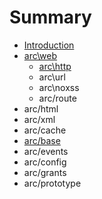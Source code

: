 # Summary

* [Introduction](README.md)
* [arc\web](chapter1.md)
   * [arc\http](archttp.md)
   * arc\url
   * arc\noxss
   * arc/route
* arc/html
* arc/xml
* arc/cache
* [arc/base](arcbase.md)
* arc/events
* arc/config
* arc/grants
* arc/prototype

